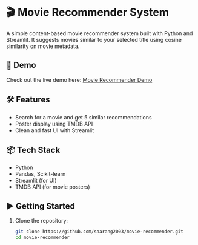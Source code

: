 # 🎬 Movie Recommender System

A simple content-based movie recommender system built with Python and Streamlit. It suggests movies similar to your selected title using cosine similarity on movie metadata.

## 🚀 Demo

Check out the live demo here: [Movie Recommender Demo](https://drive.google.com/file/d/13sI_ipipP7fmmVID0pNMPMOdU_mCqoWC/view?usp=sharing)

## 🛠 Features

- Search for a movie and get 5 similar recommendations
- Poster display using TMDB API
- Clean and fast UI with Streamlit

## 📦 Tech Stack

- Python
- Pandas, Scikit-learn
- Streamlit (for UI)
- TMDB API (for movie posters)

## ▶️ Getting Started

1. Clone the repository:
   ```bash
   git clone https://github.com/saarang2003/movie-recommender.git
   cd movie-recommender
